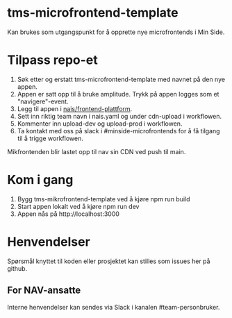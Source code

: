 # tms-microfrontend-template

Kan brukes som utgangspunkt for å opprette nye microfrontends i Min Side.

# Tilpass repo-et

1. Søk etter og erstatt tms-microfrontend-template med navnet på den nye appen.
2. Appen er satt opp til å bruke amplitude. Trykk på appen logges som et "navigere"-event.
3. Legg til appen i [nais/frontend-plattform](https://github.com/nais/frontend-plattform/blob/main/teams.tfvars).
4. Sett inn riktig team navn i nais.yaml og under cdn-upload i workflowen.
5. Kommenter inn upload-dev og upload-prod i workflowen.
6. Ta kontakt med oss på slack i #minside-microfrontends for å få tilgang til å trigge workflowen.

Mikfrontenden blir lastet opp til nav sin CDN ved push til main.

# Kom i gang

1. Bygg tms-mikrofrontend-template ved å kjøre npm run build
2. Start appen lokalt ved å kjøre npm run dev
3. Appen nås på http://localhost:3000

# Henvendelser

Spørsmål knyttet til koden eller prosjektet kan stilles som issues her på github.

## For NAV-ansatte

Interne henvendelser kan sendes via Slack i kanalen #team-personbruker.
